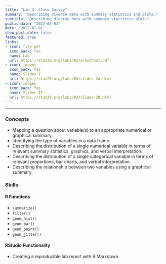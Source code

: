 ```yaml
---
title: "Lab 3: Class Survey"
summary: "Describing diverse data with summary statistics and plots."
subtitle: "Describing diverse data with summary statistics plots"
publishdate: "2022-02-01"
date: "2022-02-01"
show_post_date: false
featured: true
links:
- icon: file-pdf
  icon_pack: fas
  name: Lab
  url: https://stat20.org/labs/03/arbuthnot.pdf
- icon: images
  icon_pack: fas
  name: Slides I
  url: https://stat20.org/labs/03/slides-2A.html
- icon: images
  icon_pack: fas
  name: Slides II
  url: https://stat20.org/labs/03/slides-2B.html
---
```


* * *

### Concepts
- Mapping a question about variable(s) to an appropriate numerical or graphical summary.
- Identifying the type of variables in a data frame.
- Describing the distribution of a single numerical variable in terms of relevant summary statistics, graphics, and verbal interpretation.
- Describing the distribution of a single categorical variable in terms of relevant proportions, bar charts, and verbal interpretation.
- Describing the relationship between two variables using a graphical summary.

### Skills

#### R Functions
- `summarize()`
- `filter()`
- `geom_hist()`
- `geom_bar()`
- `geom_point()`
- `geom_jitter()`

#### RStudio Functionality
- Creating a reproducible lab report with R Markdown